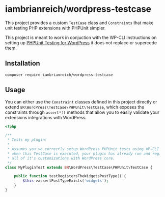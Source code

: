 # iambrianreich/wordpress-testcase

This project provides a custom `TestCase` class and `Constraints` that
make unit testing PHP extensions with PHPUnit simpler.

This project is meant to work in conjuction with the WP-CLI Instructions on
setting up [PHPUnit Testing for WordPress](https://make.wordpress.org/cli/handbook/misc/plugin-unit-tests/)
it does not replace or supercede them.

## Installation

`composer require iambrianreich/wordpress-testcase`

## Usage

You can either use the `Constraint` classes defined in this project directly or
extend `BR\WordPress\TestCase\PHPUnit\TestCase`, which exposes the constraints
through `assert*()` methods that allow you to easily validate your extensions
integrations with WordPress.

```php
<?php

/**
 * Tests my plugin!
 *
 * Assumes you've correctly setup WordPress PHPUnit tests using WP-CLI so
 * when this TestCase is executed, your plugin has already run and registered
 * all of it's customizations with WordPress core.
 */
class MyPluginTest extends BR\WordPress\TestCase\PHPUnit\TestCase {

    public function testRegistersTheWidgetsPostType() {
        $this->assertPostTypeExists('widgets');
    }
}
```
